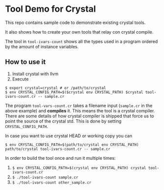 # Tool Demo for Crystal

This repo contains sample code to demonstrate existing crystal tools.

It also shows how to create your own tools that relay con crystal compile.

The tool in `tool-ivars-count` shows all the types used in a program ordered by the amount of instance variables.

## How to use it

1. Install crystal with llvm
2. Execute

```
$ export crystal=crystal # or /path/to/crystal
$ env CRYSTAL_CONFIG_PATH=$($crystal env CRYSTAL_PATH) $crystal tool-ivars-count.cr -- sample.cr
```

The program `tool-vars-count.cr` takes a filename input (`sample.cr` in the above example) and **compiles** it. This means the tool is a crystal compiler. There are some details of how crystal compiler is shipped that force us to point the source of the crystal std. This is done by setting `CRYSTAL_CONFIG_PATH`.

In case you want to use crystal HEAD or working copy you can

```
$ env CRYSTAL_CONFIG_PATH=$(path/to/crystal env CRYSTAL_PATH) path/to/crystal tool-ivars-count.cr -- sample.cr
```

In order to build the tool once and run it multiple times:

1. `$ env CRYSTAL_CONFIG_PATH=$(crystal env CRYSTAL_PATH) crystal tool-ivars-count.cr`
2. `$ ./tool-ivars-count sample.cr`
3. `$ ./tool-ivars-count other_sample.cr`
